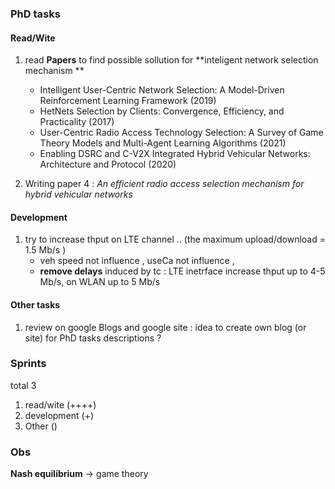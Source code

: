 
### PhD tasks 

#### Read/Wite
1. read **Papers** to find possible sollution for **inteligent network selection mechanism **
	* Intelligent User-Centric Network Selection: A Model-Driven Reinforcement Learning Framework (2019)
	* HetNets Selection by Clients: Convergence, Efficiency, and Practicality (2017) 
	* User-Centric Radio Access Technology Selection: A Survey of Game Theory Models and Multi-Agent Learning Algorithms (2021)
	* Enabling DSRC and C-V2X Integrated Hybrid Vehicular Networks: Architecture and Protocol (2020)

2. Writing paper 4 : _An efficient radio access selection mechanism for hybrid vehicular networks_  

#### Development

1. try to increase thput on LTE channel .. (the maximum upload/download = 1.5 Mb/s )
	* veh speed not influence , useCa not influence , 
	* **remove delays** induced by tc :  LTE inetrface increase thput up to 4-5 Mb/s, on WLAN up to 5 Mb/s 	


#### Other tasks 
1. review on google Blogs and google site : idea to create own blog (or site) for PhD tasks descriptions ? 


### Sprints

total 3 

1. read/wite    (++++)  
2. development  (+)
3. Other	() 


### Obs

**Nash equilibrium** -> game theory  



